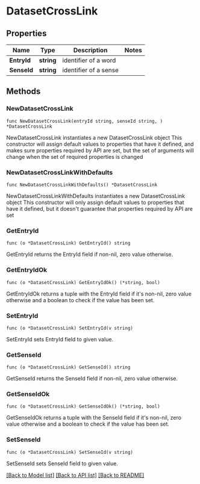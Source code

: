 # DatasetCrossLink

## Properties

Name | Type | Description | Notes
------------ | ------------- | ------------- | -------------
**EntryId** | **string** | identifier of a word | 
**SenseId** | **string** | identifier of a sense | 

## Methods

### NewDatasetCrossLink

`func NewDatasetCrossLink(entryId string, senseId string, ) *DatasetCrossLink`

NewDatasetCrossLink instantiates a new DatasetCrossLink object
This constructor will assign default values to properties that have it defined,
and makes sure properties required by API are set, but the set of arguments
will change when the set of required properties is changed

### NewDatasetCrossLinkWithDefaults

`func NewDatasetCrossLinkWithDefaults() *DatasetCrossLink`

NewDatasetCrossLinkWithDefaults instantiates a new DatasetCrossLink object
This constructor will only assign default values to properties that have it defined,
but it doesn't guarantee that properties required by API are set

### GetEntryId

`func (o *DatasetCrossLink) GetEntryId() string`

GetEntryId returns the EntryId field if non-nil, zero value otherwise.

### GetEntryIdOk

`func (o *DatasetCrossLink) GetEntryIdOk() (*string, bool)`

GetEntryIdOk returns a tuple with the EntryId field if it's non-nil, zero value otherwise
and a boolean to check if the value has been set.

### SetEntryId

`func (o *DatasetCrossLink) SetEntryId(v string)`

SetEntryId sets EntryId field to given value.


### GetSenseId

`func (o *DatasetCrossLink) GetSenseId() string`

GetSenseId returns the SenseId field if non-nil, zero value otherwise.

### GetSenseIdOk

`func (o *DatasetCrossLink) GetSenseIdOk() (*string, bool)`

GetSenseIdOk returns a tuple with the SenseId field if it's non-nil, zero value otherwise
and a boolean to check if the value has been set.

### SetSenseId

`func (o *DatasetCrossLink) SetSenseId(v string)`

SetSenseId sets SenseId field to given value.



[[Back to Model list]](../README.md#documentation-for-models) [[Back to API list]](../README.md#documentation-for-api-endpoints) [[Back to README]](../README.md)



